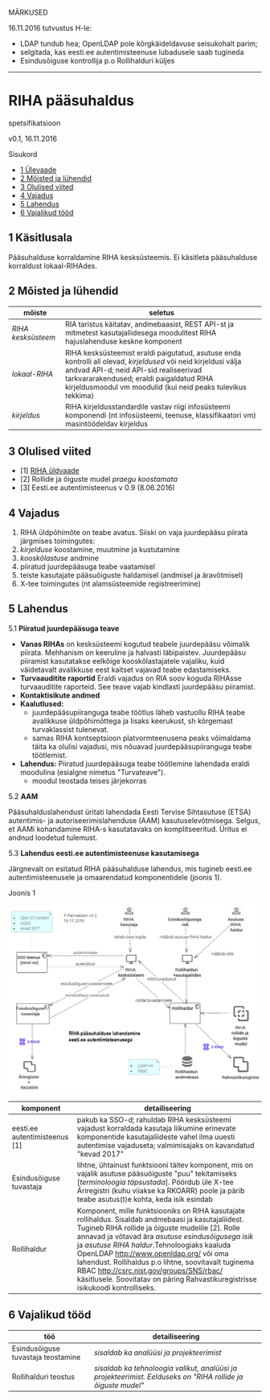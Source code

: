 MÄRKUSED

16.11.2016 tutvustus H-le:
- LDAP tundub hea; OpenLDAP pole kõrgkäideldavuse seisukohalt parim;
- selgitada, kas eesti.ee autentimisteenuse lubadusele saab tugineda 
- Esindusõiguse kontrollija p.o Rollihalduri küljes

---

# RIHA pääsuhaldus

spetsifikatsioon

v0.1, 16.11.2016

Sisukord

- [1 Ülevaade](#1-käsitlusala)
- [2 Mõisted ja lühendid](#2-mõisted-ja-lühendid)
- [3 Olulised viited](#3-olulised-viited)
- [4 Vajadus](#4-vajadus)
- [5 Lahendus](#5-lahendus)
- [6 Vajalikud tööd](#6-vajalikud-tööd)

## 1 Käsitlusala

Pääsuhalduse korraldamine RIHA kesksüsteemis. Ei käsitleta pääsuhalduse korraldust lokaal-RIHAdes.

## 2 Mõisted ja lühendid

| mõiste | seletus |
|--------|---------|
| _RIHA kesksüsteem_ | RIA taristus käitatav, andmebaasist, REST API-st ja mitmetest kasutajaliidesega moodulitest RIHA hajuslahenduse keskne komponent |
| _lokaal-RIHA_ | RIHA kesksüsteemist eraldi paigutatud, asutuse enda kontrolli all olevad, _kirjeldused_ või neid kirjeldusi välja andvad API-d; neid API-sid realiseerivad tarkvararakendused; eraldi paigaldatud RIHA kirjeldusmoodul vm moodulid (kui neid peaks tulevikus tekkima) |
| _kirjeldus_ | RIHA kirjeldusstandardile vastav riigi infosüsteemi komponendi (nt infosüsteemi, teenuse, klassifikaatori vm) masintöödeldav kirjeldus |

## 3 Olulised viited

- [1] [RIHA üldvaade](https://github.com/e-gov/RIHA-API/blob/master/docs/YLDVAADE.md#riha-%C3%BCldvaade)
- [2] Rollide ja õiguste mudel _praegu koostamata_
- [3] Eesti.ee autentimisteenus v 0.9 (8.06.2016)

## 4 Vajadus

1. RIHA üldpõhimõte on teabe avatus. Siiski on vaja juurdepääsu piirata järgmises toimingutes:
  1. _kirjelduse_ koostamine, muutmine ja kustutamine
  2. _kooskõlastuse_ andmine
  3. piiratud juurdepääsuga teabe vaatamisel
  4. teiste kasutajate pääsuõiguste haldamisel (andmisel ja äravõtmisel)
  5. X-tee toimingutes (nt alamsüsteemide registreerimine) 

## 5 Lahendus

5.1 __Piiratud juurdepääsuga teave__
- __Vanas RIHAs__ on kesksüsteemi kogutud teabele juurdepääsu võimalik piirata. Mehhanism on keeruline ja halvasti läbipaistev. Juurdepääsu piiramist kasutatakse eelkõige kooskõlastajatele vajaliku, kuid väidetavalt avalikkuse eest kaitset vajavad teabe edastamiseks.
- __Turvaauditite raportid__ Eraldi vajadus on RIA soov koguda RIHAsse turvaauditite raporteid. See teave vajab kindlasti juurdepääsu piiramist.
- __Kontaktisikute andmed__
- __Kaalutlused:__
  - juurdepääsupiiranguga teabe töötlus läheb vastuollu RIHA teabe avalikkuse üldpõhimõttega ja lisaks keerukust, sh kõrgemast turvaklassist tulenevat.
  - samas RIHA kontseptsioon platvormteenusena peaks võimaldama täita ka olulisi vajadusi, mis nõuavad juurdepääsupiiranguga teabe töötlemist.
- __Lahendus:__ Piiratud juurdepääsuga teabe töötlemine lahendada eraldi moodulina (esialgne nimetus "Turvateave").
  - moodul teostada teises järjekorras

5.2 __AAM__

Pääsuhalduslahendust üritati lahendada Eesti Tervise Sihtasutuse (ETSA) autentimis- ja autoriseerimislahenduse (AAM) kasutuselevõtmisega. Selgus, et AAMi kohandamine RIHA-s kasutatavaks on komplitseeritud. Üritus ei andnud loodetud tulemust.

5.3 __Lahendus eesti.ee autentimisteenuse kasutamisega__

Järgnevalt on esitatud RIHA pääsuhalduse lahendus, mis tugineb eesti.ee autentimisteenusele ja omaarendatud komponentidele (joonis 1).

Joonis 1 

![](RIHA-Paasuhaldus-02.PNG)

| komponent | detailiseering |
|----|----|
| eesti.ee autentimisteenus [1] | pakub ka SSO-d; rahuldab RIHA kesksüsteemi vajadust korraldada kasutaja liikumine erinevate komponentide kasutajaliideste vahel ilma uuesti autentimise vajaduseta; valmimisajaks on kavandatud "kevad 2017" |
| Esindusõiguse tuvastaja | lihtne, ühtainust funktsiooni täitev komponent, mis on vajalik asutuse pääsuõiguste "puu" tekitamiseks [_terminoloogia täpsustada_]. Pöördub üle X-tee Äriregistri (kuhu viiakse ka RKOARR) poole ja pärib teabe asutus(t)e kohta, keda isik esindab |
| Rollihaldur | Komponent, mille funktsiooniks on RIHA kasutajate rollihaldus. Sisaldab andmebaasi ja kasutajaliidest. Tugineb RIHA rollide ja õiguste mudelile [2]. Rolle annavad ja võtavad ära _asutuse esindusõigusega isik_ ja _asutuse RIHA haldur_.Tehnoloogiaks kaaluda OpenLDAP http://www.openldap.org/ või oma lahendust. Rollihaldus p.o lihtne, soovitavalt tuginema RBAC http://csrc.nist.gov/groups/SNS/rbac/ käsitlusele. Soovitatav on päring Rahvastikuregistrisse isikukoodi kontrolliseks. | 

## 6 Vajalikud tööd

|  töö | detailiseering  |
|---|---|
| Esindusõiguse tuvastaja teostamine | _sisaldab ka analüüsi ja projekteerimist_ |
| Rollihalduri teostus | _sisaldab ka tehnoloogia valikut, analüüsi ja projekteerimist. Eelduseks on "RIHA rollide ja õiguste mudel"_ |
